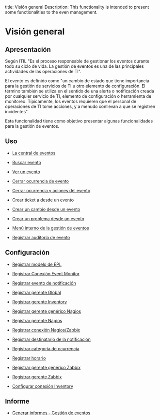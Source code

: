 title: Visión general
Description: This functionality is intended to present some functionalities to the even management.
# Visión general

Apresentación
----------------

Según ITIL "Es el proceso responsable de gestionar los eventos durante todo su ciclo de vida. La gestión de eventos es una de las principales actividades de las operaciones de TI".

El evento es definido como "un cambio de estado que tiene importancia para la gestión de servicios de TI u otro elemento de configuración. El término también se utiliza en el sentido de una alerta o notificación creada por cualquier servicio de TI, elemento de configuración o herramienta de monitoreo. Típicamente, los eventos requieren que el personal de operaciones de TI tome acciones, y a menudo conllevan a que se registren incidentes".

Esta funcionalidad tiene como objetivo presentar algunas funcionalidades para la gestión de eventos.

Uso
-------

- [La central de eventos](/es-es/citsmart-platform-9/processes/event/use/the-event-center.html)

- [Buscar evento](/es-es/citsmart-platform-9/processes/event/use/search-event.html)

- [Ver un evento](/es-es/citsmart-platform-9/processes/event/use/view-event.html)

- [Cerrar ocurrencia de evento](/es-es/citsmart-platform-9/processes/event/use/close-event-occurrence.html)

- [Cerrar ocurrencia y aciones del evento](/es-es/citsmart-platform-9/processes/event/use/close-occurences-and-actions.html)

- [Crear ticket a desde un evento](/es-es/citsmart-platform-9/processes/event/use/create-ticket-from-an-event.html)

- [Crear un cambio desde un evento](/es-es/citsmart-platform-9/processes/event/use/create-change-from-an-event.html)

- [Crear un problema desde un evento](/es-es/citsmart-platform-9/processes/event/use/create-a-problem-from-an-event.html)

- [Menú interno de la gestión de eventos](/es-es/citsmart-platform-9/processes/event/use/internal-menu-of-event.html)

- [Registrar auditoría de evento](/es-es/citsmart-platform-9/processes/event/use/register-event-audit.html)

Configuración
-----------------

- [Registrar modelo de EPL](/es-es/citsmart-platform-9/processes/event/configuration/register-epl-template.html)

- [Registrar Conexión Event Monitor](/es-es/citsmart-platform-9/processes/event/configuration/register-event-monitor-connection.html)

- [Registrar evento de notificación](/es-es/citsmart-platform-9/processes/event/configuration/register-event-notification.html)

- [Registrar gerente Global](/es-es/citsmart-platform-9/processes/event/configuration/register-global-manager.html)

- [Registrar gerente Inventory](/es-es/citsmart-platform-9/processes/event/configuration/register-inventory-manager.html)

- [Registrar gerente genérico Nagios](/es-es/citsmart-platform-9/processes/event/configuration/register-nagios-generic-manager.html)

- [Registrar gerente Nagios](/es-es/citsmart-platform-9/processes/event/configuration/register-nagios-manager.html)

- [Registrar conexión Nagios/Zabbix](/es-es/citsmart-platform-9/processes/event/configuration/register-nagios-zabbix-connection.html)

- [Registrar destinatario de la notificación](/es-es/citsmart-platform-9/processes/event/configuration/register-notification-recipient.html)

- [Registrar categoría de ocurrencia](/es-es/citsmart-platform-9/processes/event/configuration/register-occurence-category.html)

- [Registrar horario](/es-es/citsmart-platform-9/processes/event/configuration/register-time.html)

- [Registrar gerente genérico Zabbix](/es-es/citsmart-platform-9/processes/event/configuration/register-zabbix-generic-manager.html)

- [Registrar gerente Zabbix](/es-es/citsmart-platform-9/processes/event/configuration/register-zabbix-manager.html)

- [Configurar conexión Inventory](/es-es/citsmart-platform-9/processes/event/configuration/set-inventory-connection.html)

Informe
-----------

- [Generar informes - Gestión de eventos](/es-es/citsmart-platform-9/processes/event/use/generate-reports-event-management.html)


<!-- !!! tip "About"

    <b>Product/Version:</b> CITSmart | 8.00 &nbsp;&nbsp;
    <b>Updated:</b>01/28/2021 - Anna Martins

